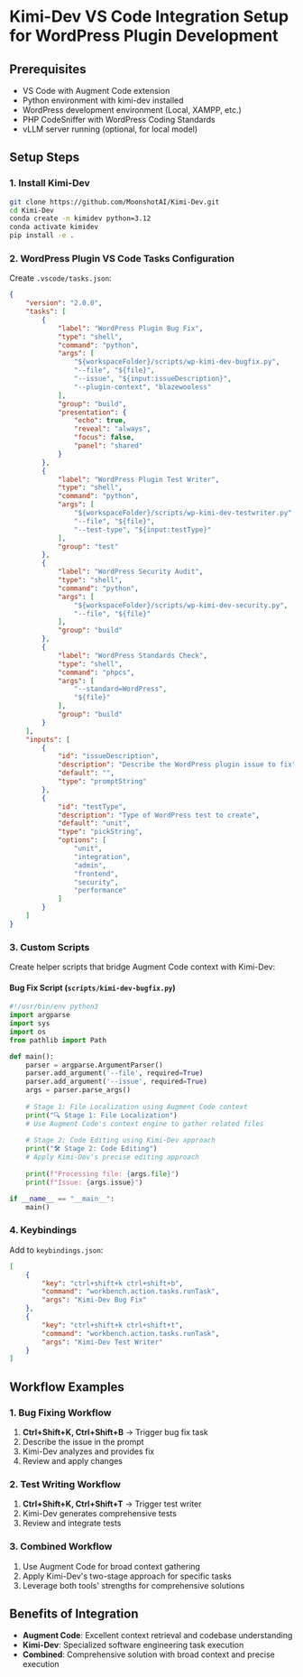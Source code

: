 # Kimi-Dev VS Code Integration Setup for WordPress Plugin Development

## Prerequisites
- VS Code with Augment Code extension
- Python environment with kimi-dev installed
- WordPress development environment (Local, XAMPP, etc.)
- PHP CodeSniffer with WordPress Coding Standards
- vLLM server running (optional, for local model)

## Setup Steps

### 1. Install Kimi-Dev
```bash
git clone https://github.com/MoonshotAI/Kimi-Dev.git
cd Kimi-Dev
conda create -n kimidev python=3.12
conda activate kimidev
pip install -e .
```

### 2. WordPress Plugin VS Code Tasks Configuration
Create `.vscode/tasks.json`:

```json
{
    "version": "2.0.0",
    "tasks": [
        {
            "label": "WordPress Plugin Bug Fix",
            "type": "shell",
            "command": "python",
            "args": [
                "${workspaceFolder}/scripts/wp-kimi-dev-bugfix.py",
                "--file", "${file}",
                "--issue", "${input:issueDescription}",
                "--plugin-context", "blazewooless"
            ],
            "group": "build",
            "presentation": {
                "echo": true,
                "reveal": "always",
                "focus": false,
                "panel": "shared"
            }
        },
        {
            "label": "WordPress Plugin Test Writer",
            "type": "shell",
            "command": "python",
            "args": [
                "${workspaceFolder}/scripts/wp-kimi-dev-testwriter.py",
                "--file", "${file}",
                "--test-type", "${input:testType}"
            ],
            "group": "test"
        },
        {
            "label": "WordPress Security Audit",
            "type": "shell",
            "command": "python",
            "args": [
                "${workspaceFolder}/scripts/wp-kimi-dev-security.py",
                "--file", "${file}"
            ],
            "group": "build"
        },
        {
            "label": "WordPress Standards Check",
            "type": "shell",
            "command": "phpcs",
            "args": [
                "--standard=WordPress",
                "${file}"
            ],
            "group": "build"
        }
    ],
    "inputs": [
        {
            "id": "issueDescription",
            "description": "Describe the WordPress plugin issue to fix",
            "default": "",
            "type": "promptString"
        },
        {
            "id": "testType",
            "description": "Type of WordPress test to create",
            "default": "unit",
            "type": "pickString",
            "options": [
                "unit",
                "integration",
                "admin",
                "frontend",
                "security",
                "performance"
            ]
        }
    ]
}
```

### 3. Custom Scripts
Create helper scripts that bridge Augment Code context with Kimi-Dev:

#### Bug Fix Script (`scripts/kimi-dev-bugfix.py`)
```python
#!/usr/bin/env python3
import argparse
import sys
import os
from pathlib import Path

def main():
    parser = argparse.ArgumentParser()
    parser.add_argument('--file', required=True)
    parser.add_argument('--issue', required=True)
    args = parser.parse_args()
    
    # Stage 1: File Localization using Augment Code context
    print("🔍 Stage 1: File Localization")
    # Use Augment Code's context engine to gather related files
    
    # Stage 2: Code Editing using Kimi-Dev approach
    print("🛠️ Stage 2: Code Editing")
    # Apply Kimi-Dev's precise editing approach
    
    print(f"Processing file: {args.file}")
    print(f"Issue: {args.issue}")

if __name__ == "__main__":
    main()
```

### 4. Keybindings
Add to `keybindings.json`:

```json
[
    {
        "key": "ctrl+shift+k ctrl+shift+b",
        "command": "workbench.action.tasks.runTask",
        "args": "Kimi-Dev Bug Fix"
    },
    {
        "key": "ctrl+shift+k ctrl+shift+t",
        "command": "workbench.action.tasks.runTask",
        "args": "Kimi-Dev Test Writer"
    }
]
```

## Workflow Examples

### 1. Bug Fixing Workflow
1. **Ctrl+Shift+K, Ctrl+Shift+B** → Trigger bug fix task
2. Describe the issue in the prompt
3. Kimi-Dev analyzes and provides fix
4. Review and apply changes

### 2. Test Writing Workflow
1. **Ctrl+Shift+K, Ctrl+Shift+T** → Trigger test writer
2. Kimi-Dev generates comprehensive tests
3. Review and integrate tests

### 3. Combined Workflow
1. Use Augment Code for broad context gathering
2. Apply Kimi-Dev's two-stage approach for specific tasks
3. Leverage both tools' strengths for comprehensive solutions

## Benefits of Integration

- **Augment Code**: Excellent context retrieval and codebase understanding
- **Kimi-Dev**: Specialized software engineering task execution
- **Combined**: Comprehensive solution with broad context and precise execution
